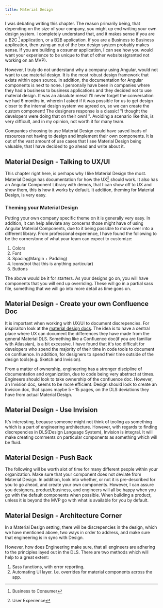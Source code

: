 ```yaml
---
title: Material Design
---
```

I was debating writing this chapter. The reason primarily being, that
depending on the size of your company, you might up end writing your own
design system. I completely understand that, and it makes sense if you
are a B2C [^1] application, or a B2B application. If you are a Business
to Business application, then using an out of the box design system
probably makes sense. If you are building a cosumer application, I can
see how you would want your experience to be unique to that of other
websites(granted not working on an MVP).

However, I truly do not understand why a company using Angular, would
not want to use material design. It is the most robust design framework
that exists within open source. In addition, the documentation for
Angular components is next to none. I personally have been in companies
where they had a business to business applications and they decided not
to use material design. It was an absolute mess! I'll never forget the
conversation we had 6 months in, wherein I asked if it was possible for
us to get design closer to the internal design system we agreed on, so
we can create the custom component! The designers response is a classic!
"I thought the developers were doing that on their own! ". Avoiding a
scenario like this, is very difficult, and in my opinion, not worth it
for many team.

Companies choosing to use Material Design could have saved loads of
resources not having to design and implement their own components. It is
out of the vast amount of use cases that I see Material Design being
valuable, that I have decided to go ahead and write about it.

## Material Design - Talking to UX/UI

This chapter right here, is perhaps why I like Material Design the most.
Material Design has documentation for how the UX[^2] should work. It
also has an Angular Component Library with demos, that I can show off to
UX and show them, this is how it works by default. It addition, theming
for Material Design, is very easy.

### Theming your Material Design

Putting your own company specific theme on it is generally very easy. In
addition, it can help alleviate any concerns those might have of using
Angular Material Components, due to it being possible to move over into
a different library. From professional experience, I have found the
following to be the cornerstone of what your team can expect to
customize:

1. Colors
2. Font
3. Spacing(Margin + Padding)
4. Icons(not that this is anything particular)
5. Buttons

The above would be it for starters. As your designs go on, you will have
components that you will end up overriding. These will go in a partial
sass file, something that we will go into more detail as time goes on.

## Material Design - Create your own Confluence Doc

It is important when working with UX/UI to document discrepencies. For
inspiraiton look at the [material design
docs](https://material.io/guidelines/components/sliders.html). The idea
is to have a central place where UX can document the differences they
have made from the general Material DLS. Something like a Confluence
doc(if you are familiar with Atlassian), is a bit excessive. I have
found that it's too difficult for developers who spend the majority of
their time in code tools to document on confluence. In addition, for
designers to spend their time outside of the design tools(e.g. Sketch
and Invision).

From a matter of ownership, engineering has a stronger discipline of
documentation and organization, due to code being very abstract at
times. Engineers should look to take ownership of the confluence doc.
However, an Invision doc, seems to be more efficient. Design should look
to create an Invision doc, that spans maybe 5 - 15 pages, on the DLS
deviations they have from actual Material Design.

## Material Design - Use Invision

It's interesting, because someone might not think of tooling as
something which is a part of engineering architecture. However, with
regards to finding discrepencies in DLS(Design Language System),
Invision is integral. It will make creating comments on particular
components as something which will be fluid.

## Material Design - Push Back

The following will be worth alot of time for many different people
within your organization. Make sure that your component does not deviate
from Material Design. In addition, look into whether, or not it is
pre-described for you to go ahead, and create your own components.
However, I can assure you designers, product/business, and engineers
will all be happy when you go with the default components when possible.
When building a product, unless it is beyond the MVP go with what is
available for you by default.

## Material Design - Architecture Corner

In a Material Design setting, there will be discrepencies in the design,
which we have mentioned above, two ways in order to address, and make
sure that engineering is in sync with Design.

However, how does Engineering make sure, that all engineers are adhering
to the principles layed out in the DLS. There are two methods which will
help to a great extent:

1. Sass functions, with error reporting.
2. Automating UI layer. I.e. overrides for material components across
   the app.

[^1]: Business to Consumer

[^2]: User Experience